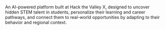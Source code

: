 An AI-powered platform built at Hack the Valley X, designed to uncover hidden STEM talent in students, personalize their learning and career pathways, and connect them to real-world opportunities by adapting to their behavior and regional context. 
